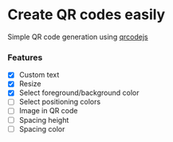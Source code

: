 # Create QR codes easily

Simple QR code generation using [qrcodejs](https://github.com/davidshimjs/qrcodejs)

### Features
- [x] Custom text
- [x] Resize
- [x] Select foreground/background color
- [ ] Select positioning colors
- [ ] Image in QR code
- [ ] Spacing height
- [ ] Spacing color
